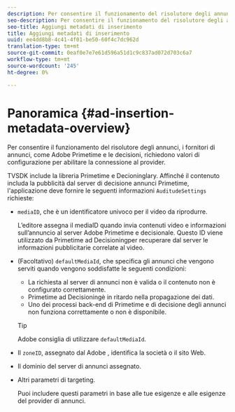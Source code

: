 ```yaml
---
description: Per consentire il funzionamento del risolutore degli annunci, i fornitori di annunci, come  Adobe Primetime e le decisioni, richiedono valori di configurazione per abilitare la connessione al provider.
seo-description: Per consentire il funzionamento del risolutore degli annunci, i fornitori di annunci, come  Adobe Primetime e le decisioni, richiedono valori di configurazione per abilitare la connessione al provider.
seo-title: Aggiungi metadati di inserimento
title: Aggiungi metadati di inserimento
uuid: ee4dd8b8-4c41-4f01-be50-60f4c7dc962d
translation-type: tm+mt
source-git-commit: 0eaf0e7e7e61d596a51d1c9c837ad072d703c6a7
workflow-type: tm+mt
source-wordcount: '245'
ht-degree: 0%

---
```



# Panoramica {#ad-insertion-metadata-overview}

Per consentire il funzionamento del risolutore degli annunci, i fornitori di annunci, come  Adobe Primetime e le decisioni, richiedono valori di configurazione per abilitare la connessione al provider.

TVSDK include la libreria Primetime e Decioninglary. Affinché il contenuto includa la pubblicità dal server di decisione annunci Primetime, l&#39;applicazione deve fornire le seguenti informazioni `AuditudeSettings` richieste:

* `mediaID`, che è un identificatore univoco per il video da riprodurre.

   L’editore assegna il mediaID quando invia contenuti video e informazioni sull’annuncio al server Adobe Primetime  e decisionale. Questo ID viene utilizzato da Primetime ad Decisioningper recuperare dal server le informazioni pubblicitarie correlate al video.

* (Facoltativo) `defaultMediaId`, che specifica gli annunci che vengono serviti quando vengono soddisfatte le seguenti condizioni:

   * La richiesta al server di annunci non è valida o il contenuto non è configurato correttamente.
   * Primetime ad Decisioningè in ritardo nella propagazione dei dati.
   * Uno dei processi back-end di Primetime e di decisione degli annunci non funziona correttamente o non è disponibile.

   >[!TIP]
   >
   > Adobe consiglia di utilizzare `defaultMediaId`.

* Il `zoneID`, assegnato dal Adobe , identifica la società o il sito Web.
* Il dominio del server di annunci assegnato.
* Altri parametri di targeting.

   Puoi includere questi parametri in base alle tue esigenze e alle esigenze del provider di annunci.